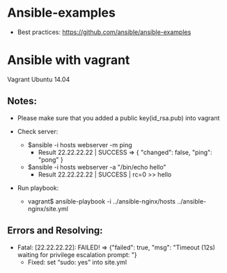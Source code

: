 # Ansible-examples
* Best practices: https://github.com/ansible/ansible-examples

Ansible with vagrant
=======================================
Vagrant Ubuntu 14.04

Notes:
------
* Please make sure that you added a public key(id_rsa.pub) into vagrant

* Check server:
	+ $ansible -i hosts webserver -m ping
		- Result
			22.22.22.22 | SUCCESS => {
			    "changed": false,
			    "ping": "pong"
			}
	+ $ansible -i hosts webserver -a "/bin/echo hello"
		- Result
			22.22.22.22 | SUCCESS | rc=0 >>
			hello

* Run playbook:
	+ vagrant$ ansible-playbook -i ../ansible-nginx/hosts ../ansible-nginx/site.yml


Errors and Resolving:
---------------------
* Fatal: [22.22.22.22]: FAILED! => {"failed": true, "msg": "Timeout (12s) waiting for privilege escalation prompt: "}
	+ Fixed: set “sudo: yes” into site.yml
